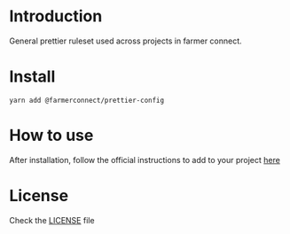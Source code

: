 # Introduction

General prettier ruleset used across projects in farmer connect.

# Install

```
yarn add @farmerconnect/prettier-config
```

# How to use

After installation, follow the official instructions to add to your project [here](https://prettier.io/docs/en/configuration.html#sharing-configurations)

# License

Check the [LICENSE](https://github.com/farmerconnect/prettier-config/blob/main/LICENSE) file
